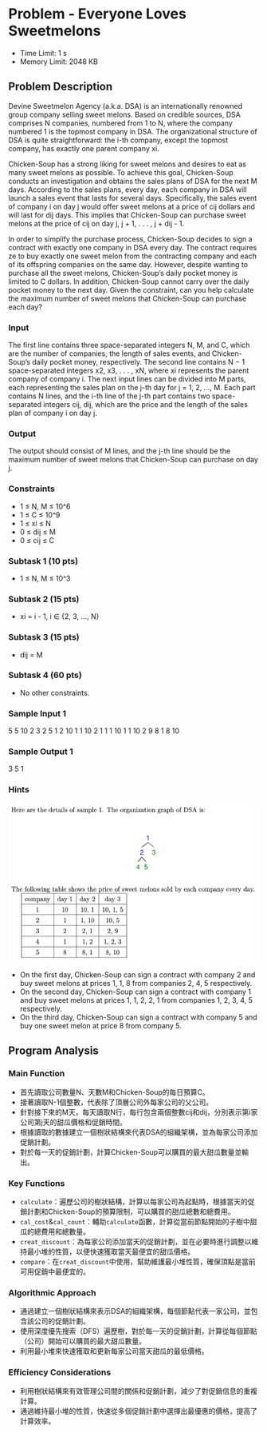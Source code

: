 # Problem - Everyone Loves Sweetmelons

- Time Limit: 1 s
- Memory Limit: 2048 KB

## Problem Description
Devine Sweetmelon Agency (a.k.a. DSA) is an internationally renowned group company selling sweet melons. Based on credible sources, DSA comprises N companies, numbered from 1 to N, where the company numbered 1 is the topmost company in DSA. The organizational structure of DSA is quite straightforward: the i-th company, except the topmost company, has exactly one parent company xi.

Chicken-Soup has a strong liking for sweet melons and desires to eat as many sweet melons as possible. To achieve this goal, Chicken-Soup conducts an investigation and obtains the sales plans of DSA for the next M days. According to the sales plans, every day, each company in DSA will launch a sales event that lasts for several days. Specifically, the sales event of company i on day j would offer sweet melons at a price of cij dollars and will last for dij days. This implies that Chicken-Soup can purchase sweet melons at the price of cij on day j, j + 1, . . . , j + dij - 1.

In order to simplify the purchase process, Chicken-Soup decides to sign a contract with exactly one company in DSA every day. The contract requires ze to buy exactly one sweet melon from the contracting company and each of its offspring companies on the same day. However, despite wanting to purchase all the sweet melons, Chicken-Soup’s daily pocket money is limited to C dollars. In addition, Chicken-Soup cannot carry over the daily pocket money to the next day. Given the constraint, can you help calculate the maximum number of sweet melons that Chicken-Soup can purchase each day?

### Input
The first line contains three space-separated integers N, M, and C, which are the number of companies, the length of sales events, and Chicken-Soup’s daily pocket money, respectively. The second line contains N − 1 space-separated integers x2, x3, . . . , xN, where xi represents the parent company of company i. The next input lines can be divided into M parts, each representing the sales plan on the j-th day for j = 1, 2, ..., M. Each part contains N lines, and the i-th line of the j-th part contains two space-separated integers cij, dij, which are the price and the length of the sales plan of company i on day j.

### Output
The output should consist of M lines, and the j-th line should be the maximum number of sweet melons that Chicken-Soup can purchase on day j.

### Constraints

- 1 ≤ N, M ≤ 10^6
- 1 ≤ C ≤ 10^9
- 1 ≤ xi ≤ N
- 0 ≤ dij ≤ M
- 0 ≤ cij ≤ C

### Subtask 1 (10 pts)
- 1 ≤ N, M ≤ 10^3

### Subtask 2 (15 pts)
- xi = i - 1, i ∈ {2, 3, ..., N}

### Subtask 3 (15 pts)
- dij = M

### Subtask 4 (60 pts)
- No other constraints.

### Sample Input 1
5 5 10
2 3 2 5
1 2
10 1
1 10
2 1
1 1
10 1
1 10
2 9
8 1
8 10

### Sample Output 1
3
5
1

### Hints

![](hint.png)
- On the first day, Chicken-Soup can sign a contract with company 2 and buy sweet melons at prices 1, 1, 8 from companies 2, 4, 5 respectively.
- On the second day, Chicken-Soup can sign a contract with company 1 and buy sweet melons at prices 1, 1, 2, 2, 1 from companies 1, 2, 3, 4, 5 respectively.
- On the third day, Chicken-Soup can sign a contract with company 5 and buy one sweet melon at price 8 from company 5.

## Program Analysis

### Main Function
- 首先讀取公司數量N、天數M和Chicken-Soup的每日預算C。
- 接著讀取N-1個整數，代表除了頂層公司外每家公司的父公司。
- 針對接下來的M天，每天讀取N行，每行包含兩個整數cij和dij，分別表示第i家公司第j天的甜瓜價格和促銷時間。
- 根據讀取的數據建立一個樹狀結構來代表DSA的組織架構，並為每家公司添加促銷計劃。
- 對於每一天的促銷計劃，計算Chicken-Soup可以購買的最大甜瓜數量並輸出。

### Key Functions
- `calculate`：遍歷公司的樹狀結構，計算以每家公司為起點時，根據當天的促銷計劃和Chicken-Soup的預算限制，可以購買的甜瓜總數和總費用。
- `cal_cost`&`cal_count`：輔助`calculate`函數，計算從當前節點開始的子樹中甜瓜的總費用和總數量。
- `creat_discount`：為每家公司添加當天的促銷計劃，並在必要時進行調整以維持最小堆的性質，以便快速獲取當天最便宜的甜瓜價格。
- `compare`：在`creat_discount`中使用，幫助維護最小堆性質，確保頂點是當前可用促銷中最便宜的。


### Algorithmic Approach
- 通過建立一個樹狀結構來表示DSA的組織架構，每個節點代表一家公司，並包含該公司的促銷計劃。
- 使用深度優先搜索（DFS）遍歷樹，對於每一天的促銷計劃，計算從每個節點（公司）開始可以購買的最大甜瓜數量。
- 利用最小堆來快速獲取和更新每家公司當天甜瓜的最低價格。

### Efficiency Considerations
- 利用樹狀結構來有效管理公司間的關係和促銷計劃，減少了對促銷信息的重複計算。
- 通過維持最小堆的性質，快速從多個促銷計劃中選擇出最優惠的價格，提高了計算效率。